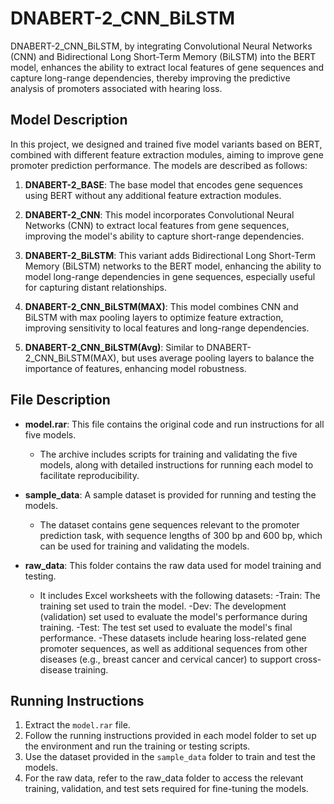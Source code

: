 # DNABERT-2_CNN_BiLSTM

DNABERT-2_CNN_BiLSTM, by integrating Convolutional Neural Networks (CNN) and Bidirectional Long Short-Term Memory (BiLSTM) into the BERT model, enhances the ability to extract local features of gene sequences and capture long-range dependencies, thereby improving the predictive analysis of promoters associated with hearing loss.

## Model Description
In this project, we designed and trained five model variants based on BERT, combined with different feature extraction modules, aiming to improve gene promoter prediction performance. The models are described as follows:

1. **DNABERT-2_BASE**: The base model that encodes gene sequences using BERT without any additional feature extraction modules.
   
2. **DNABERT-2_CNN**: This model incorporates Convolutional Neural Networks (CNN) to extract local features from gene sequences, improving the model's ability to capture short-range dependencies.

3. **DNABERT-2_BiLSTM**: This variant adds Bidirectional Long Short-Term Memory (BiLSTM) networks to the BERT model, enhancing the ability to model long-range dependencies in gene sequences, especially useful for capturing distant relationships.

4. **DNABERT-2_CNN_BiLSTM(MAX)**: This model combines CNN and BiLSTM with max pooling layers to optimize feature extraction, improving sensitivity to local features and long-range dependencies.

5. **DNABERT-2_CNN_BiLSTM(Avg)**: Similar to DNABERT-2_CNN_BiLSTM(MAX), but uses average pooling layers to balance the importance of features, enhancing model robustness.

## File Description

- **model.rar**: This file contains the original code and run instructions for all five models.
  - The archive includes scripts for training and validating the five models, along with detailed instructions for running each model to facilitate reproducibility.

- **sample_data**: A sample dataset is provided for running and testing the models.
  - The dataset contains gene sequences relevant to the promoter prediction task, with sequence lengths of 300 bp and 600 bp, which can be used for training and validating the models.


- **raw_data**: This folder contains the raw data used for model training and testing.
  - It includes Excel worksheets with the following datasets:
  -Train: The training set used to train the model.
  -Dev: The development (validation) set used to evaluate the model's performance during training.
  -Test: The test set used to evaluate the model's final performance.
  -These datasets include hearing loss-related gene promoter sequences, as well as additional sequences from other diseases (e.g., breast cancer and cervical cancer) to support cross-disease training.

## Running Instructions
1. Extract the `model.rar` file.
2. Follow the running instructions provided in each model folder to set up the environment and run the training or testing scripts.
3. Use the dataset provided in the `sample_data` folder to train and test the models.
4. For the raw data, refer to the raw_data folder to access the relevant training, validation, and test sets required for fine-tuning the models.
